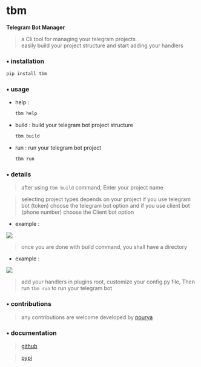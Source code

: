 # tbm

**Telegram Bot Manager**

> a Cli tool for managing your telegram projects <br>
> easily build your project structure and start adding your handlers


### • installation

```bash
pip install tbm
```

### • usage

- help :
  ```bash
  tbm help
  ```
- build : build your telegram bot project structure
  ```bash
  tbm build
  ```
- run : run your telegram bot project
  ```bash
  tbm run
  ```

### • details

> after using `tbm build` command, Enter your project name

> selecting project types depends on your project
> if you use telegram bot (token) choose the telegram bot option and if you use client bot (phone number) choose the Client bot option

- example :
<img src='./../assets/2.jpg' />

> once you are done with build command, you shall have a directory 
- example :
<img src='./../assets/1.jpg' />

> add your handlers in plugins root, customize your config.py file, Then run ```tbm run``` to run your telegram bot

### • contributions

> any contributions are welcome
> developed by [pourya](https://github.com/pousay)

### • documentation

> [github](https://github.com/pousay/tbm)

> [pypi](https://pypi.org/project/tbm/)


